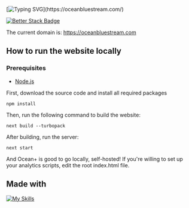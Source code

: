 [![Typing SVG](https://readme-typing-svg.demolab.com?font=Jetbrains+Mono&size=30&pause=1300&color=4FB4F7&width=1000&lines=Ocean+Plus;The+website+for+Vyond+%26+GoAnimate+Movies!;Watch+Vyond+%26+GoAnimate+Shorts+For+Free!;100%25+Free%2C+No+credit+card+needed.;Unlimited+watching+time+of+your+favorite+content!;The+website+code+is+Open+Sourced%2C+hosted+on+GitHub!)](https://oceanbluestream.com/)

[![Better Stack Badge](https://uptime.betterstack.com/status-badges/v3/monitor/1lozq.svg)](https://status.oceanbluestream.com/)

The current domain is: https://oceanbluestream.com

## How to run the website locally

### Prerequisites

- [Node.js](https://nodejs.org/en)

First, download the source code and install all required packages

```
npm install
```

Then, run the following command to build the website:

```
next build --turbopack
```

After building, run the server:

```
next start
```

And Ocean+ is good to go locally, self-hosted!
If you're willing to set up your analytics scripts, edit the root index.html file.

## Made with

[![My Skills](https://skillicons.dev/icons?i=github,git,npm,typescript,react,next,tailwind,webstorm,pycharm,vercel,discord,workers&perline=6)](https://vercel.com/)
